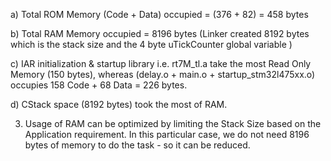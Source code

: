 a) Total ROM Memory (Code + Data) occupied = (376 + 82) = 458 bytes

b) Total RAM Memory occupied = 8196 bytes (Linker created 8192 bytes which is the stack size and the 4 byte uTickCounter global variable )

c) IAR initialization & startup library i.e. rt7M_tl.a take the most Read Only Memory (150 bytes), whereas (delay.o + main.o + startup_stm32l475xx.o) occupies 158 Code + 68 Data = 226 bytes.

d) CStack space (8192 bytes) took the most of RAM.

3. Usage of RAM can be optimized by limiting the Stack Size based on the Application requirement. In this particular case, we do not need 8196 bytes of memory to do the task - so it can be reduced.
